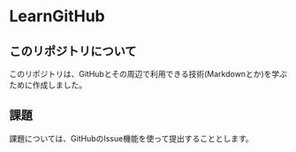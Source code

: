 # LearnGitHub
## このリポジトリについて
このリポジトリは、GitHubとその周辺で利用できる技術(Markdownとか)を学ぶために作成しました。
## 課題
課題については、GitHubのIssue機能を使って提出することとします。
